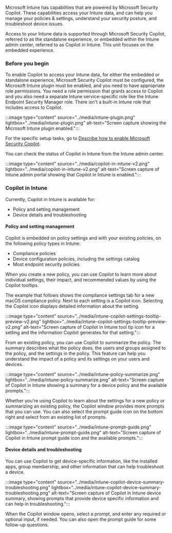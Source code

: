 Microsoft Intune has capabilities that are powered by Microsoft Security Copilot. These capabilities access your Intune data, and can help you manage your policies & settings, understand your security posture, and troubleshoot device issues.

Access to your Intune data is supported through Microsoft Security Copilot, referred to as the standalone experience, or embedded within the Intune admin center, referred to as Copilot in Intune. This unit focuses on the embedded experience.

### Before you begin

To enable Copilot to access your Intune data, for either the embedded or standalone experience, Microsoft Security Copilot must be configured, the Microsoft Intune plugin must be enabled, and you need to have appropriate role permissions. You need a role permission that grants access to Copilot and you also need a separate Intune service-specific role like the Intune Endpoint Security Manager role. There isn't a built-in Intune role that includes access to Copilot.

:::image type="content" source="../media/intune-plugin.png" lightbox="../media/intune-plugin.png" alt-text="Screen capture showing the Microsoft Intune plugin enabled.":::

For the specific setup tasks, go to [Describe how to enable Microsoft Security Copilot](/training/modules/security-copilot-getting-started/6-describe-how-to-enable-security-copilot).

You can check the status of Copilot in Intune from the Intune admin center.

:::image type="content" source="../media/copilot-in-intune-v2.png" lightbox="../media/copilot-in-intune-v2.png" alt-text="Screen capture of Intune admin portal showing that Copilot in Intune is enabled.":::

### Copilot in Intune

Currently, Copilot in Intune is available for:

- Policy and setting management
- Device details and troubleshooting

#### Policy and setting management

Copilot is embedded on policy settings and with your existing policies, on the following policy types in Intune:

- Compliance policies
- Device configuration policies, including the settings catalog
- Most endpoint security policies

When you create a new policy, you can use Copilot to learn more about individual settings, their impact, and recommended values by using the Copilot tooltips. 

The example that follows shows the compliance settings tab for a new macOS compliance policy. Next to each setting is a Copilot icon. Selecting the Copilot icon displays detailed information about the setting.

:::image type="content" source="../media/intune-copilot-settings-tooltip-preview-v2.png" lightbox="../media/intune-copilot-settings-tooltip-preview-v2.png" alt-text="Screen capture of Copilot in Intune tool tip icon for a setting and the information Copilot generates for that setting.":::

From an existing policy, you can use Copilot to summarize the policy. The summary describes what the policy does, the users and groups assigned to the policy, and the settings in the policy. This feature can help you understand the impact of a policy and its settings on your users and devices.

:::image type="content" source="../media/intune-policy-summarize.png" lightbox="../media/intune-policy-summarize.png" alt-text="Screen capture of Copilot in Intune showing a summary for a device policy and the available prompts.":::

Whether you're using Copilot to learn about the settings for a new policy or summarizing an existing policy, the Copilot window provides more prompts that you can use. You can also select the prompt guide icon on the bottom right and select from an existing list of prompts.

:::image type="content" source="../media/intune-prompt-guide.png" lightbox="../media/intune-prompt-guide.png" alt-text="Screen capture of Copilot in Intune prompt guide icon and the available prompts.":::

#### Device details and troubleshooting

You can use Copilot to get device-specific information, like the installed apps, group membership, and other information that can help troubleshoot a device.

:::image type="content" source="../media/intune-copilot-device-summary-troubleshooting.png" lightbox="../media/intune-copilot-device-summary-troubleshooting.png" alt-text="Screen capture of Copilot in Intune device summary, showing prompts that provide device specific information and can help in troubleshooting.":::

When the Copilot window opens, select a prompt, and enter any required or optional input, if needed. You can also open the prompt guide for some follow-up questions.